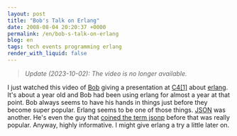 ```yaml
---
layout: post
title: "Bob's Talk on Erlang"
date: 2008-08-04 20:20:37 +0000
permalink: /en/bob-s-talk-on-erlang
blog: en
tags: tech events programming erlang
render_with_liquid: false
---
```


> _Update (2023-10-02): The video is no longer available._

I just watched this video of [Bob](http://bob.pythonmac.org/) giving a
presentation at [C4[1]](http://c4.rentzsch.com/1/) about
[erlang](http://www.erlang.org/). It's about a year old and Bob had been using
erlang for almost a year at that point. Bob always seems to have his hands in
things just before they become super popular. Erlang seems to be one of those
things. [JSON](http://www.json.org/) was another. He's even the guy that
[coined the term jsonp](http://bob.pythonmac.org/archives/2005/12/05/remote-json-jsonp/)
before that was really popular. Anyway, highly informative. I might give
erlang a try a little later on.
